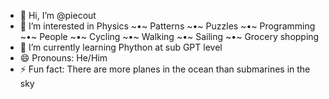 - 👋 Hi, I’m @piecout
- 👀 I’m interested in
    Physics ~•~ Patterns ~•~ Puzzles ~•~ Programming ~•~ People 
    ~•~  Cycling ~•~ Walking ~•~ Sailing ~•~ Grocery shopping
- 🌱 I’m currently learning Phython at sub GPT level
- 😄 Pronouns: He/Him
- ⚡ Fun fact: There are more planes in the ocean than submarines in the sky

<!---
piecout/piecout is a ✨ special ✨ repository because its `README.md` (this file) appears on your GitHub profile.
You can click the Preview link to take a look at your changes.
--->
